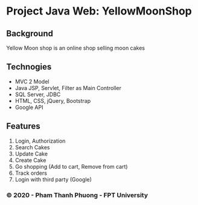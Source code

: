 # Project Java Web: YellowMoonShop

## Background
Yellow Moon shop is an online shop selling moon cakes

## Technogies
- MVC 2 Model
- Java JSP, Servlet, Filter as Main Controller
- SQL Server, JDBC
- HTML, CSS, jQuery, Bootstrap
- Google API 

## Features
1. Login, Authorization
2. Search Cakes
3. Update Cake
4. Create Cake
5. Go shopping (Add to cart, Remove from cart)
6. Track orders
7. Login with third party (Google)

### &copy; 2020 - Pham Thanh Phuong - FPT University
